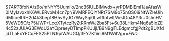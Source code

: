 $START$8foNA/z6o/mNYY5Uumilo/2ncB6lULBIMwdx+yrPDMBlEml1JaAfasW0IMyIavxxhK6WLERvoM4cn7pr/9VMRFEQlYNRt7SM9o75nQS0i9NtWZleUihdMIrxelfRH2d4k3bep18B5vSyJG7WaySqi0LwfftotwLWeJDo48Y3r+0sImHV5VeWD5O/zP5iJWP+LcoXTytczRyZtRRmWJ2ba5Ft+6u38LHkm4Nq6a5IoZE4c52zJUiAG3EWdU2aYQpreeyDTImpPKUJjI/B9N9gTLEdgmcfgjPdt2gBUXfdjdTLaExYECqFES25PLN9piWAUGQ/3FY7Kfiini9M1WiIVg==$END$